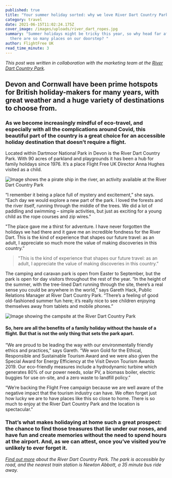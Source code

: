 ```yaml
---
published: true
title: "Your summer holiday sorted: why we love River Dart Country Park"
category: travel
date: 2021-06-15T11:02:24.175Z
cover_image: /images/uploads/river_dart_ropes.jpg
summary: "Summer holidays might be tricky this year, so why head far afield when
  there are so many places on our doorstep? "
author: FlightFree UK
read_time_minute: 3
---
```

*This post was written in collaboration with the marketing team at the [River Dart Country Park](https://riverdart.co.uk/).* 

## Devon and Cornwall have been prime hotspots for British holiday-makers for many years, with great weather and a huge variety of destinations to choose from.

### As we become increasingly mindful of eco-travel, and especially with all the complications around Covid, this beautiful part of the country is a great choice for an accessible holiday destination that doesn’t require a flight.

Located within Dartmoor National Park in Devon is the River Dart Country Park. With 90 acres of parkland and playgrounds it has been a hub for family holidays since 1976. It’s a place Flight Free UK Director Anna Hughes visited as a child.

![Image shows the a pirate ship in the river, an activity available at the River Dart Country Park](/images/uploads/river_dart_pirate_ship.jpg "The River Dart Country Park pirate ship lake")

“I remember it being a place full of mystery and excitement,” she says. “Each day we would explore a new part of the park. I loved the forests and the river itself, running through the middle of the trees. We did a lot of paddling and swimming – simple activities, but just as exciting for a young child as the rope courses and zip wires." 

"The place gave me a thirst for adventure. I have never forgotten the holidays we had there and it gave me an incredible fondness for the River Dart. This is the kind of experience that shapes our future travel: as an adult, I appreciate so much more the value of making discoveries in this country.”

> "This is the kind of experience that shapes our future travel: as an adult, I appreciate the value of making discoveries in this country.”

The camping and caravan park is open from Easter to September, but the park is open for day visitors throughout the rest of the year. “In the height of the summer, with the tree-lined Dart running through the site, there’s a real sense you could be anywhere in the world,” says Gareth Hack, Public Relations Manager at River Dart Country Park. “There’s a feeling of good old-fashioned summer fun here; it’s really nice to see children enjoying themselves away from tablets and mobile phones.”

![Image showing the campsite at the River Dart Country Park](/images/uploads/river_dart_campsite.jpg "River Dart Country Park campsite")

#### So, here are all the benefits of a family holiday without the hassle of a flight. But that is not the only thing that sets the park apart.

“We are proud to be leading the way with our environmentally friendly ethics and practices,” says Gareth. “We won Gold for the Ethical, Responsible and Sustainable Tourism Award and we were also given the Special Award for Energy Efficiency at the Visit Devon Tourism Awards 2019. Our eco-friendly measures include a hydrodynamic turbine which generates 80% of our power needs, solar PV, a biomass boiler, electric buggies for use on-site, and a zero waste to landfill policy.” 

“We’re backing the Flight Free campaign because we are well aware of the negative impact that the tourism industry can have. We often forget just how lucky we are to have places like this so close to home. There is so much to enjoy at the River Dart Country Park and the location is spectacular.”

### That’s what makes holidaying at home such a great prospect: the chance to find those treasures that lie under our noses, and have fun and create memories without the need to spend hours at the airport. And, as we can attest, once you’ve visited you’re unlikely to ever forget it.

*[Find out more](https://riverdart.co.uk) about the River Dart Country Park. The park is accessible by road, and the nearest train station is Newton Abbott, a 35 minute bus ride away.*